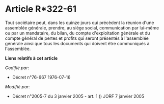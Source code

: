 # Article R*322-61

Tout sociétaire peut, dans les quinze jours qui précèdent la réunion d'une assemblée générale, prendre, au siège social,
communication par lui-même ou par un mandataire, du bilan, du compte d'exploitation générale et du compte général de pertes
et profits qui seront présentés à l'assemblée générale ainsi que tous les documents qui doivent être communiqués à
l'assemblée.

**Liens relatifs à cet article**

_Codifié par_:

  - Décret n°76-667 1976-07-16

_Modifié par_:

  - Décret n°2005-7 du 3 janvier 2005 - art. 1 () JORF 7 janvier 2005
